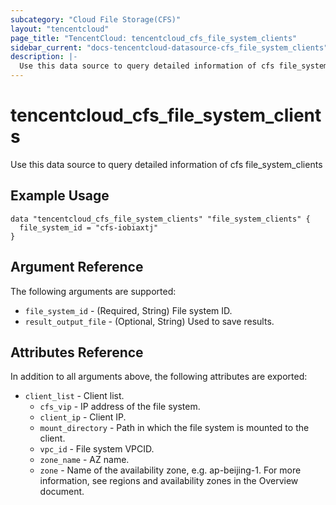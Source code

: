 ```yaml
---
subcategory: "Cloud File Storage(CFS)"
layout: "tencentcloud"
page_title: "TencentCloud: tencentcloud_cfs_file_system_clients"
sidebar_current: "docs-tencentcloud-datasource-cfs_file_system_clients"
description: |-
  Use this data source to query detailed information of cfs file_system_clients
---
```


# tencentcloud_cfs_file_system_clients

Use this data source to query detailed information of cfs file_system_clients

## Example Usage

```hcl
data "tencentcloud_cfs_file_system_clients" "file_system_clients" {
  file_system_id = "cfs-iobiaxtj"
}
```

## Argument Reference

The following arguments are supported:

* `file_system_id` - (Required, String) File system ID.
* `result_output_file` - (Optional, String) Used to save results.

## Attributes Reference

In addition to all arguments above, the following attributes are exported:

* `client_list` - Client list.
  * `cfs_vip` - IP address of the file system.
  * `client_ip` - Client IP.
  * `mount_directory` - Path in which the file system is mounted to the client.
  * `vpc_id` - File system VPCID.
  * `zone_name` - AZ name.
  * `zone` - Name of the availability zone, e.g. ap-beijing-1. For more information, see regions and availability zones in the Overview document.


